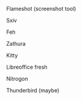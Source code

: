 
Flameshot (screenshot tool)

Sxiv

Feh

Zathura

Kitty

Libreoffice fresh

Nitrogon

Thunderbird (maybe)

 
